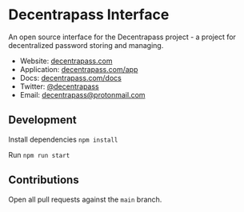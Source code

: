 # Decentrapass Interface

An open source interface for the Decentrapass project - a project for decentralized password storing and managing.

- Website: [decentrapass.com](decentrapass.com)
- Application: [decentrapass.com/app](decentrapass.com/app)
- Docs: [decentrapass.com/docs](decentrapass.com/docs)
- Twitter: [@decentrapass](https://twitter.com/decentrapass)
- Email: decentrapass@protonmail.com

## Development

Install dependencies
`npm install`

Run
`npm run start`

## Contributions

Open all pull requests against the `main` branch.
